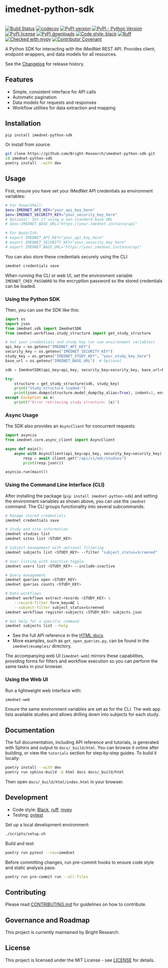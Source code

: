 # imednet-python-sdk

\
[![Build Status](https://github.com/Bright-Research/imednet-python-sdk/actions/workflows/ci.yml/badge.svg)](https://github.com/Bright-Research/imednet-python-sdk/actions/workflows/ci.yml)
[![codecov](https://codecov.io/gh/Bright-Research/imednet-python-sdk/graph/badge.svg?token=YOUR_CODECOV_TOKEN_HERE)](https://codecov.io/gh/Bright-Research/imednet-python-sdk)
[![PyPI version](https://img.shields.io/pypi/v/imednet-python-sdk.svg)](https://pypi.org/project/imednet-python-sdk/)
[![PyPI - Python Version](https://img.shields.io/pypi/pyversions/imednet-python-sdk)](https://pypi.org/project/imednet-python-sdk/)
[![PyPI license](https://img.shields.io/pypi/l/imednet-python-sdk.svg)](LICENSE)
[![PyPI downloads](https://img.shields.io/pypi/dm/imednet-python-sdk.svg)](https://pypi.org/project/imednet-python-sdk/)
[![Code style: black](https://img.shields.io/badge/code%20style-black-000000.svg)](https://github.com/psf/black)
[![Ruff](https://img.shields.io/endpoint?url=https://raw.githubusercontent.com/astral-sh/ruff/main/assets/badge/v2.json)](https://github.com/astral-sh/ruff)
[![Checked with mypy](http://www.mypy-lang.org/static/mypy_badge.svg)](http://mypy-lang.org/)
[![Contributor Covenant](https://img.shields.io/badge/Contributor%20Covenant-v2.1-4baaaa.svg)](CODE_OF_CONDUCT.md)

A Python SDK for interacting with the iMedNet REST API. Provides client, endpoint wrappers, and data models for all resources.

See the [Changelog](CHANGELOG.md) for release history.

## Features

- Simple, consistent interface for API calls
- Automatic pagination
- Data models for requests and responses
- Workflow utilities for data extraction and mapping

## Installation

```bash
pip install imednet-python-sdk
```

Or install from source:

```bash
git clone https://github.com/Bright-Research/imednet-python-sdk.git
cd imednet-python-sdk
poetry install --with dev
```

## Usage

First, ensure you have set your iMedNet API credentials as environment variables:

```powershell
# For PowerShell:
$env:IMEDNET_API_KEY="your_api_key_here"
$env:IMEDNET_SECURITY_KEY="your_security_key_here"
# Optional: Set if using a non-standard base URL
# $env:IMEDNET_BASE_URL="https://your.imednet.instance/api"

# For Bash/Zsh:
# export IMEDNET_API_KEY="your_api_key_here"
# export IMEDNET_SECURITY_KEY="your_security_key_here"
# export IMEDNET_BASE_URL="https://your.imednet.instance/api"
```

You can also store these credentials securely using the CLI:

```bash
imednet credentials save
```

When running the CLI or web UI, set the environment variable
`IMEDNET_CRED_PASSWORD` to the encryption password so the stored credentials can
be loaded.

### Using the Python SDK

Then, you can use the SDK like this:

```python
import os
import json
from imednet.sdk import ImednetSDK
from imednet.workflows.study_structure import get_study_structure

# Set your credentials and study key (or use environment variables)
api_key = os.getenv("IMEDNET_API_KEY")
security_key = os.getenv("IMEDNET_SECURITY_KEY")
study_key = os.getenv("IMEDNET_STUDY_KEY", "your_study_key_here")
base_url = os.getenv("IMEDNET_BASE_URL")  # Optional

sdk = ImednetSDK(api_key=api_key, security_key=security_key, base_url=base_url)

try:
    structure = get_study_structure(sdk, study_key)
    print("Study structure loaded:")
    print(json.dumps(structure.model_dump(by_alias=True), indent=2, ensure_ascii=False, default=str))
except Exception as e:
    print(f"Error retrieving study structure: {e}")
```

### Async Usage

The SDK also provides an `AsyncClient` for concurrent requests:

```python
import asyncio
from imednet.core.async_client import AsyncClient

async def main():
    async with AsyncClient(api_key=api_key, security_key=security_key) as client:
        resp = await client.get("/api/v1/edc/studies")
        print(resp.json())

asyncio.run(main())
```

### Using the Command Line Interface (CLI)

After installing the package (`pip install imednet-python-sdk`) and setting the environment variables as shown above, you can use the `imednet` command. The CLI groups functionality into several subcommands:
```bash
# Manage stored credentials
imednet credentials save

# Study and site information
imednet studies list
imednet sites list <STUDY_KEY>

# Subject management with optional filtering
imednet subjects list <STUDY_KEY> --filter "subject_status=Screened"

# User listing with inactive toggle
imednet users list <STUDY_KEY> --include-inactive

# Query management
imednet queries open <STUDY_KEY>
imednet queries counts <STUDY_KEY>

# Data workflows
imednet workflows extract-records <STUDY_KEY> \
    --record-filter form_key=AE \
    --subject-filter subject_status=Screened
imednet workflows register-subjects <STUDY_KEY> subjects.json

# Get help for a specific command
imednet subjects list --help
```

- See the full API reference in the [HTML docs](docs/_build/html/index.html).
- More examples, such as `get_open_queries.py`, can be found in the
  `imednet/examples/` directory.

The accompanying web UI (`imednet-web`) mirrors these capabilities, providing
forms for filters and workflow execution so you can perform the same tasks in
your browser.

### Using the Web UI

Run a lightweight web interface with:

```bash
imednet-web
```

Ensure the same environment variables are set as for the CLI. The web app lists
available studies and allows drilling down into subjects for each study.

## Documentation

The full documentation, including API reference and tutorials, is generated with
Sphinx and output to `docs/_build/html`. You can browse it online after
building, or view the `tutorials` section for step‑by‑step guides.
To build it locally:

```bash
poetry install --with dev
poetry run sphinx-build -b html docs docs/_build/html
```

Then open `docs/_build/html/index.html` in your browser.

## Development

- Code style: [Black](https://github.com/psf/black), [ruff](https://github.com/charliermarsh/ruff), [mypy](http://mypy-lang.org/)
- Testing: [pytest](https://pytest.org/)

Set up a local development environment:

```bash
./scripts/setup.sh
```

Build and test:

```bash
poetry run pytest --cov=imednet
```

Before committing changes, run pre-commit hooks to ensure code style and static
analysis pass:

```bash
poetry run pre-commit run --all-files
```

## Contributing

Please read [CONTRIBUTING.md](CONTRIBUTING.md) for guidelines on how to contribute.

## Governance and Roadmap

This project is currently maintained by Bright Research.

## License

This project is licensed under the MIT License - see [LICENSE](LICENSE) for details.
